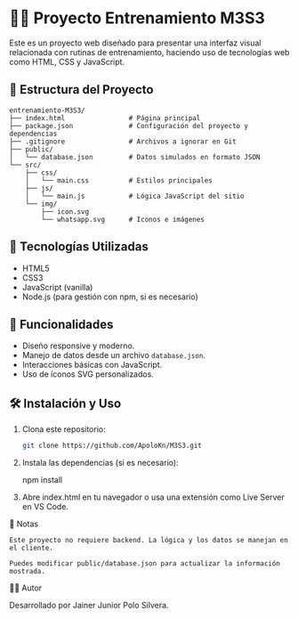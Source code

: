 # 🏋️‍♂️ Proyecto Entrenamiento M3S3

Este es un proyecto web diseñado para presentar una interfaz visual relacionada con rutinas de entrenamiento, haciendo uso de tecnologías web como HTML, CSS y JavaScript.

## 📁 Estructura del Proyecto
```
entrenamiento-M3S3/
├── index.html                # Página principal
├── package.json              # Configuración del proyecto y dependencias
├── .gitignore                # Archivos a ignorar en Git
├── public/
│   └── database.json         # Datos simulados en formato JSON
└── src/
    ├── css/
    │   └── main.css          # Estilos principales
    ├── js/
    │   └── main.js           # Lógica JavaScript del sitio
    └── img/
        ├── icon.svg
        └── whatsapp.svg      # Iconos e imágenes
```

## 🚀 Tecnologías Utilizadas

- HTML5
- CSS3
- JavaScript (vanilla)
- Node.js (para gestión con npm, si es necesario)
  
## 🧠 Funcionalidades

- Diseño responsive y moderno.
- Manejo de datos desde un archivo `database.json`.
- Interacciones básicas con JavaScript.
- Uso de íconos SVG personalizados.

## 🛠️ Instalación y Uso

1. Clona este repositorio:

   ```bash
   git clone https://github.com/ApoloKn/M3S3.git

2. Instala las dependencias (si es necesario):

    npm install

3. Abre index.html en tu navegador o usa una extensión como Live Server en VS Code.

📌 Notas

    Este proyecto no requiere backend. La lógica y los datos se manejan en el cliente.

    Puedes modificar public/database.json para actualizar la información mostrada.

👨‍💻 Autor

Desarrollado por Jainer Junior Polo Silvera.
